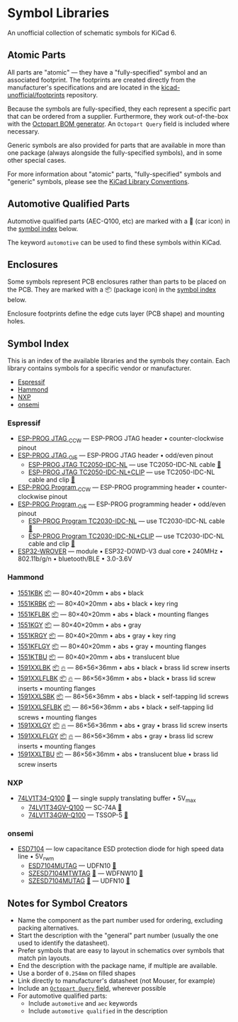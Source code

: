 
<!-- THIS FILE IS AUTOMATICALLY GENERATED. DO NOT EDIT! -->

# Symbol Libraries

An unofficial collection of schematic symbols for KiCad 6.

## Atomic Parts

All parts are "atomic" &mdash; they have a "fully-specified" symbol and an
associated footprint. The footprints are created directly from the
manufacturer's specifications and are located in the
[kicad-unofficial/footprints] repository.

Because the symbols are fully-specified, they each represent a specific part
that can be ordered from a supplier. Furthermore, they work out-of-the-box with
the [Octopart BOM generator]. An `Octopart Query` field is included where
necessary.

Generic symbols are also provided for parts that are available in more than one
package (always alongside the fully-specified symbols), and in some other
special cases.

For more information about "atomic" parts, "fully-specified" symbols and
"generic" symbols, please see the [KiCad Library Conventions].

## Automotive Qualified Parts

Automotive qualified parts (AEC-Q100, etc) are marked with a 🚗 (car icon) in
the [symbol index] below.

The keyword `automotive` can be used to find these symbols within KiCad.

## Enclosures

Some symbols represent PCB enclosures rather than parts to be placed on the PCB.
They are marked with a 📦 (package icon) in the [symbol index] below.

Enclosure footprints define the edge cuts layer (PCB shape) and mounting holes.


## Symbol Index

This is an index of the available libraries and the symbols they contain. Each
library contains symbols for a specific vendor or manufacturer.

- [Espressif](#espressif)
- [Hammond](#hammond)
- [NXP](#nxp)
- [onsemi](#onsemi)

### Espressif

- [ESP-PROG JTAG <sub>CCW</sub>](https://docs.espressif.com/projects/espressif-esp-iot-solution/en/latest/hw-reference/ESP-Prog_guide.html) &mdash; ESP-PROG JTAG header • counter-clockwise pinout
- [ESP-PROG JTAG <sub>O/E</sub>](https://docs.espressif.com/projects/espressif-esp-iot-solution/en/latest/hw-reference/ESP-Prog_guide.html) &mdash; ESP-PROG JTAG header • odd/even pinout
  - [ESP-PROG JTAG TC2050-IDC-NL](https://docs.espressif.com/projects/espressif-esp-iot-solution/en/latest/hw-reference/ESP-Prog_guide.html) &mdash; use TC2050-IDC-NL cable [👣](https://github.com/kicad-unofficial/footprints#user-content-tagconnect_tc2050-nl 'Footprint: TagConnect TC2050-NL')
  - [ESP-PROG JTAG TC2050-IDC-NL+CLIP](https://docs.espressif.com/projects/espressif-esp-iot-solution/en/latest/hw-reference/ESP-Prog_guide.html) &mdash; use TC2050-IDC-NL cable and clip [👣](https://github.com/kicad-unofficial/footprints#user-content-tagconnect_tc2050-nl+clip 'Footprint: TagConnect TC2050-NL+CLIP')
- [ESP-PROG Program <sub>CCW</sub>](https://docs.espressif.com/projects/espressif-esp-iot-solution/en/latest/hw-reference/ESP-Prog_guide.html) &mdash; ESP-PROG programming header • counter-clockwise pinout
- [ESP-PROG Program <sub>O/E</sub>](https://docs.espressif.com/projects/espressif-esp-iot-solution/en/latest/hw-reference/ESP-Prog_guide.html) &mdash; ESP-PROG programming header • odd/even pinout
  - [ESP-PROG Program TC2030-IDC-NL](https://docs.espressif.com/projects/espressif-esp-iot-solution/en/latest/hw-reference/ESP-Prog_guide.html) &mdash; use TC2030-IDC-NL cable [👣](https://github.com/kicad-unofficial/footprints#user-content-tagconnect_tc2030-nl 'Footprint: TagConnect TC2030-NL')
  - [ESP-PROG Program TC2030-IDC-NL+CLIP](https://docs.espressif.com/projects/espressif-esp-iot-solution/en/latest/hw-reference/ESP-Prog_guide.html) &mdash; use TC2030-IDC-NL cable and clip [👣](https://github.com/kicad-unofficial/footprints#user-content-tagconnect_tc2030-nl+clip 'Footprint: TagConnect TC2030-NL+CLIP')
- [ESP32-WROVER](https://www.espressif.com/sites/default/files/documentation/esp32-wrover-e_esp32-wrover-ie_datasheet_en.pdf) &mdash; module • ESP32-D0WD-V3 dual core • 240MHz • 802.11b/g/n • bluetooth/BLE • 3.0-3.6V

### Hammond

- [1551KBK](https://www.hammfg.com/files/parts/pdf/1551KBK.pdf) [📦](#enclosures 'PCB Enclosure') &mdash; 80×40×20mm • abs • black
- [1551KRBK](https://www.hammfg.com/files/parts/pdf/1551KRBK.pdf) [📦](#enclosures 'PCB Enclosure') &mdash; 80×40×20mm • abs • black • key ring
- [1551KFLBK](https://www.hammfg.com/files/parts/pdf/1551KFLBK.pdf) [📦](#enclosures 'PCB Enclosure') &mdash; 80×40×20mm • abs • black • mounting flanges
- [1551KGY](https://www.hammfg.com/files/parts/pdf/1551KGY.pdf) [📦](#enclosures 'PCB Enclosure') &mdash; 80×40×20mm • abs • gray
- [1551KRGY](https://www.hammfg.com/files/parts/pdf/1551KRGY.pdf) [📦](#enclosures 'PCB Enclosure') &mdash; 80×40×20mm • abs • gray • key ring
- [1551KFLGY](https://www.hammfg.com/files/parts/pdf/1551KFLGY.pdf) [📦](#enclosures 'PCB Enclosure') &mdash; 80×40×20mm • abs • gray • mounting flanges
- [1551KTBU](https://www.hammfg.com/files/parts/pdf/1551KTBU.pdf) [📦](#enclosures 'PCB Enclosure') &mdash; 80×40×20mm • abs • translucent blue
- [1591XXLBK](https://www.hammfg.com/files/parts/pdf/1591XXLBK.pdf) [📦](#enclosures 'PCB Enclosure') [🔥](#enclosures 'Flame Retardant') &mdash; 86×56×36mm • abs • black • brass lid screw inserts
- [1591XXLFLBK](https://www.hammfg.com/files/parts/pdf/1591XXLFLBK.pdf) [📦](#enclosures 'PCB Enclosure') [🔥](#enclosures 'Flame Retardant') &mdash; 86×56×36mm • abs • black • brass lid screw inserts • mounting flanges
- [1591XXLSBK](https://www.hammfg.com/files/parts/pdf/1591XXLSBK.pdf) [📦](#enclosures 'PCB Enclosure') &mdash; 86×56×36mm • abs • black • self-tapping lid screws
- [1591XXLSFLBK](https://www.hammfg.com/files/parts/pdf/1591XXLSFLBK.pdf) [📦](#enclosures 'PCB Enclosure') &mdash; 86×56×36mm • abs • black • self-tapping lid screws • mounting flanges
- [1591XXLGY](https://www.hammfg.com/files/parts/pdf/1591XXLGY.pdf) [📦](#enclosures 'PCB Enclosure') [🔥](#enclosures 'Flame Retardant') &mdash; 86×56×36mm • abs • gray • brass lid screw inserts
- [1591XXLFLGY](https://www.hammfg.com/files/parts/pdf/1591XXLFLGY.pdf) [📦](#enclosures 'PCB Enclosure') [🔥](#enclosures 'Flame Retardant') &mdash; 86×56×36mm • abs • gray • brass lid screw inserts • mounting flanges
- [1591XXLTBU](https://www.hammfg.com/files/parts/pdf/1591XXLTBU.pdf) [📦](#enclosures 'PCB Enclosure') &mdash; 86×56×36mm • abs • translucent blue • brass lid screw inserts

### NXP

- [74LV1T34-Q100](https://assets.nexperia.com/documents/data-sheet/74LV1T34_Q100.pdf) [🚗](#automotive-qualified-parts 'Automotive Qualified Part') &mdash; single supply translating buffer • 5V<sub>max</sub>
  - [74LV1T34GV-Q100](https://assets.nexperia.com/documents/data-sheet/74LV1T34_Q100.pdf) &mdash; SC-74A [👣](https://github.com/kicad-unofficial/footprints#user-content-nxp_sot753 'Footprint: NXP SOT753')
  - [74LV1T34GW-Q100](https://assets.nexperia.com/documents/data-sheet/74LV1T34_Q100.pdf) &mdash; TSSOP-5 [👣](https://github.com/kicad-unofficial/footprints#user-content-nxp_sot353-1 'Footprint: NXP SOT353-1')

### onsemi

- [ESD7104](https://www.onsemi.com/pdf/datasheet/esd7104-d.pdf) &mdash; low capacitance ESD protection diode for high speed data line • 5V<sub>rwm</sub>
  - [ESD7104MUTAG](https://www.onsemi.com/pdf/datasheet/esd7104-d.pdf) &mdash; UDFN10 [👣](https://github.com/kicad-unofficial/footprints#user-content-onsemi_517bb-01 'Footprint: onsemi 517BB-01')
  - [SZESD7104MTWTAG](https://www.onsemi.com/pdf/datasheet/esd7104-d.pdf) [🚗](#automotive-qualified-parts 'Automotive Qualified Part') &mdash; WDFNW10 [👣](https://github.com/kicad-unofficial/footprints#user-content-onsemi_515ah 'Footprint: onsemi 515AH')
  - [SZESD7104MUTAG](https://www.onsemi.com/pdf/datasheet/esd7104-d.pdf) [🚗](#automotive-qualified-parts 'Automotive Qualified Part') &mdash; UDFN10 [👣](https://github.com/kicad-unofficial/footprints#user-content-onsemi_517bb-01 'Footprint: onsemi 517BB-01')

## Notes for Symbol Creators

- Name the component as the part number used for ordering, excluding packing alternatives.
- Start the description with the "general" part number (usually the one used to identify the datasheet).
- Prefer symbols that are easy to layout in schematics over symbols that match pin layouts.
- End the description with the package name, if multiple are available.
- Use a border of `0.254mm` on filled shapes
- Link directly to manufacturer's datasheet (not Mouser, for example)
- Include an [`Octopart Query` field](https://github.com/kicad-unofficial/bom/tree/main/octopart#readme), wherever possible
- For automotive qualified parts:
  - Include `automotive` and `aec` keywords
  - Include `automotive qualified` in the description

<!-- references -->

[kicad library conventions]: https://klc.kicad.org/general/g2/g2.1/

[octopart bom generator]:
https://github.com/kicad-unofficial/bom/tree/main/octopart#readme

[kicad-unofficial/footprints]: https://github.com/kicad-unofficial/footprints

[symbol index]: #symbol-index

